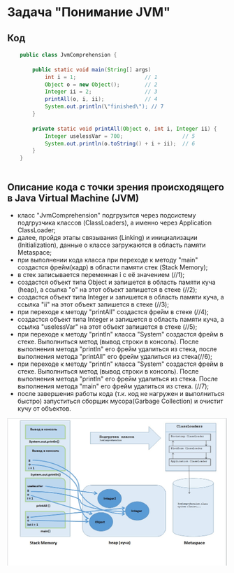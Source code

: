 # Задача "Понимание JVM"
## Код
```java
    public class JvmComprehension {
    
        public static void main(String[] args) 
            int i = 1;                      // 1
            Object o = new Object();        // 2
            Integer ii = 2;                 // 3
            printAll(o, i, ii);             // 4
            System.out.println(\"finished\"); // 7
        }
    
        private static void printAll(Object o, int i, Integer ii) {
            Integer uselessVar = 700;                   // 5
            System.out.println(o.toString() + i + ii);  // 6
        }
    }
    
```
## Описание кода с точки зрения происходящего в Java Virtual Machine (JVM)

 - класс "JvmComprehension" подгрузится через подсистему подгрузчика классов (ClassLoaders), а именно через Application ClassLoader;
 - далее, пройдя этапы связывания (Linking) и инициализации (Initialization), данные о классе загружаются в область памяти Metaspace;
 - при выполнении кода класса при переходе к методу "main" создастся фрейм(кадр) в области памяти стек (Stack Memory);
 - в стек записывается переменная i с её значением (//1);
 - создастся объект типа Object и запишется в область памяти куча (heap), а ссылка "o" на этот объект запишется в стеке (//2);
 - создастся объект типа Integer и запишется в область памяти куча, а ссылка "ii" на этот объект запишется в стеке (//3);
 - при переходе к методу "printAll" создастся фрейм в стеке (//4);
 - создастся объект типа Integer и запишется в область памяти куча, а ссылка "uselessVar" на этот объект запишется в стеке (//5);
 - при переходе к методу "println" класса "System" создастся фрейм в стеке. Выполниться метод (вывод строки в консоль).
 После выполнения метода "println" его фрейм удалиться из стека, после выполнения метода "printAll" его фрейм удалиться из стека(//6);
 -  при переходе к методу "println" класса "System" создастся фрейм в стеке. Выполниться метод (вывод строки в консоль).
 После выполнения метода "println" его фрейм удалиться из стека. После выполнения метода "main" его фрейм удалиться из стека. (//7);
 - после завершения работы кода (т.к. код не нагружен и выполниться быстро) запуститься сборщик мусора(Garbage Collection) и очистит кучу от объектов.

![image JVC](jvm.jpg)


